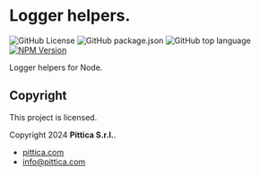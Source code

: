 # Logger helpers.

![GitHub License](https://img.shields.io/github/license/pittica/logger-helpers)
![GitHub package.json](https://img.shields.io/github/package-json/version/pittica/logger-helpers)
![GitHub top language](https://img.shields.io/github/languages/top/pittica/logger-helpers)
[![NPM Version](https://img.shields.io/npm/v/%40pittica%2Flogger-helpers)](https://www.npmjs.com/package/@pittica/logger-helpers)

Logger helpers for Node.

## Copyright

This project is licensed.

Copyright 2024 **Pittica S.r.l.**.

- [pittica.com](https://www.pittica.com/)
- [info@pittica.com](mailto:it@pittica.com)
